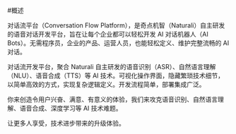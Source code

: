 #概述



对话流平台（Conversation Flow Platform），是奇点机智（Naturali）自主研发的语音对话开发平台，旨在让每个企业都可以轻松开发 AI 对话机器人（AI Bots）。无需程序员，企业的产品、运营人员，也能轻松定义、维护完整流畅的 AI 对话。

对话流开发平台，聚合 Naturali 自主研发的语音识别（ASR）、自然语言理解（NLU）、语音合成（TTS）等 AI 技术。可视化操作界面，隐藏繁琐技术细节，以简单高效的方式，实现复杂逻辑定义。开发流程简单，部署集成广泛。

你来创造令用户兴奋、满意、有意义的体验，我们来攻克语音识别、自然语言理解、语音合成、深度学习等 AI 技术难题。

让更多人享受，技术进步带来的升级体验。



